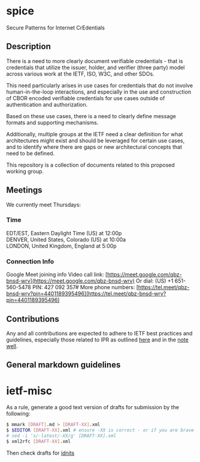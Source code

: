 # spice

Secure Patterns for Internet CrEdentials

## Description

There is a need to more clearly document verifiable credentials - that is 
credentials that utilize the issuer, holder, and verifier (three party) 
model across various work at the IETF, ISO, W3C, and other SDOs.  

This need particularly arises in use cases for credentials that do not
involve human-in-the-loop interactions, and  especially in the use and 
construction of CBOR encoded verifiable credentials for use cases outside 
of authentication and authorization.

Based on these use cases, there is a need to clearly define message
formats and supporting mechanisms.  

Additionally, multiple groups at the IETF need a clear definition for
what architectures might exist and should be leveraged for certain use
cases, and to identify where there are gaps or new architectural
concepts that need to be defined.

This repository is a collection of documents related to this proposed
working group.

## Meetings

We currently meet Thursdays:

### Time

EDT/EST, Eastern Daylight Time (US) at 12:00p  
DENVER, United States, Colorado (US) at 10:00a  
LONDON, United Kingdom, England at 5:00p  

### Connection Info

Google Meet joining info
Video call link: [https://meet.google.com/qbz-bnsd-wrv](https://meet.google.com/qbz-bnsd-wrv)
Or dial: ‪(US) +1 651-560-5478‬ PIN: ‪427 092 357‬#
More phone numbers: [https://tel.meet/qbz-bnsd-wrv?pin=4401189395496](https://tel.meet/qbz-bnsd-wrv?pin=4401189395496)

## Contributions

Any and all contributions are expected to adhere to IETF best practices
and guidelines, especially those related to IPR as outlined
[here](https://www.ietf.org/standards/ipr/) and in the [note
well](https://www.ietf.org/about/note-well/).

## General markdown guidelines

# ietf-misc

As a rule, generate a good text version of drafts for submission by the
following:

```bash
$ mmark [DRAFT].md > [DRAFT-XX].xml
$ $EDITOR [DRAFT-XX].xml # ensure -XX is correct - or if you are brave \
# sed -i 's/-latest/-XX/g' [DRAFT-XX].xml
$ xml2rfc [DRAFT-XX].xml
```

Then check drafts for [idnits](https://author-tools.ietf.org/idnits)
